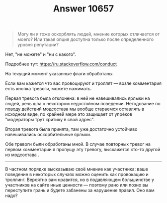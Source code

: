 ﻿---
title: "Answer 10657"
se.owner.user_id: 213987
se.owner.display_name: "A K"
se.owner.link: "https://ru.meta.stackoverflow.com/users/213987/a-k"
se.answer_id: 10657
se.question_id: 10656
se.post_type: answer
se.score: 11
se.is_accepted: False
---
<blockquote>
<p>Могу ли я тоже оскорблять людей, мнение которых
отличается от моего? Или такая опция доступна только после
определенного уровня репутации?</p>
</blockquote>
<p>Нет, &quot;не можете&quot; и &quot;ни с какого&quot;.</p>
<p>Подробнее тут: <a href="https://ru.stackoverflow.com/conduct">https://ru.stackoverflow.com/conduct</a></p>
<p>На текущий момент указанные флаги обработаны.</p>
<p>Если вам кажется что вас провоцируют и троллят — возле комментария есть кнопка тревоги, можете нажимать.</p>
<p>Первая тревога была отклонена: в ней не навешивались ярлыки на людей, речь шла о некотором недостойном поведении. Негодование по поводу действий модсостава мы вообще стараемся оставлять в исходном виде, по крайней мере это защищает от упрёков &quot;модераторы трут критику в свой адрес&quot;.</p>
<p>Вторая тревога была принята, там уже достаточно устойчиво навешивались оскорбительные ярлыки.</p>
<p>Обе тревоги были обработаны мной. В случае повторных тревог на первом комментарии я пропущу эту тревогу, выскажется кто-то другой из модсостава .</p>
<hr />
<p>В частном порядке высказываю своё мнение как участника: ваше поведение в некоторых случаях можно оценить как провокацию и троллинг. Вероятно вам нравится, но в подавляющем большинстве у участников на сайте иные ценности — поэтому рано или позно вы переступите грань и будете забанены за нарушение правил. Оно вам надо?</p>
